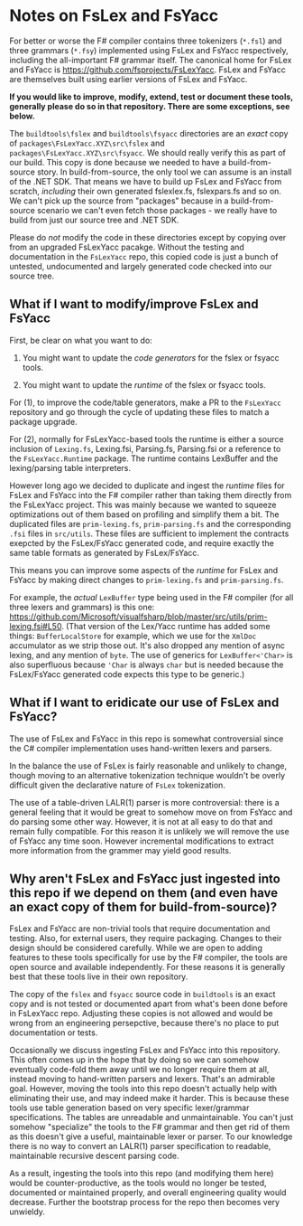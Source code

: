# Notes on FsLex and FsYacc

For better or worse the F# compiler contains three tokenizers (`*.fsl`) and three
grammars (`*.fsy`) implemented using FsLex and FsYacc respectively, including the all-important F# grammar itself.
The canonical home for FsLex and FsYacc is https://github.com/fsprojects/FsLexYacc.
FsLex and FsYacc are themselves built using earlier versions of FsLex and FsYacc.

**If you would like to improve, modify, extend, test or document these
tools, generally please do so in that repository.  There are some exceptions, see below.**

The `buildtools\fslex` and `buildtools\fsyacc` directories are an _exact_ copy of  `packages\FsLexYacc.XYZ\src\fslex` and `packages\FsLexYacc.XYZ\src\fsyacc`.  We should really verify this as part of our build.
This copy is done because we needed to have a build-from-source story.
In build-from-source, the only tool we can assume is an install of the .NET SDK.
That means we have to build up FsLex and FsYacc from scratch, _including_ their own generated fslexlex.fs, fslexpars.fs and so on.
We can't pick up the source from "packages" because in a build-from-source scenario we can't even fetch those
packages - we really have to build from just our source tree and .NET SDK.

Please do _not_ modify the code in these directories except by copying over from an upgraded FsLexYacc pacakge.
Without the testing and documentation in the `FsLexYacc` repo, this copied code is just a bunch of untested, undocumented and
largely generated code checked into our source tree.

## What if I want to modify/improve FsLex and FsYacc

First, be clear on what you want to do:

1. You might want to update the _code generators_ for the fslex or fsyacc tools.

2. You might want to update the _runtime_ of the fslex or fsyacc tools.

For (1), to improve the code/table generators, make a PR to the `FsLexYacc` repository and go through the cycle of updating these files to match a package upgrade.

For (2), normally for FsLexYacc-based tools the runtime is either a source inclusion of `Lexing.fs`, Lexing.fsi, Parsing.fs, Parsing.fsi or a reference to the `FsLexYacc.Runtime` package.  The runtime contains LexBuffer and the lexing/parsing table interpreters.

However long ago we decided to duplicate and ingest the _runtime_ files for FsLex and FsYacc into the F# compiler rather than taking them directly from the FsLexYacc project.  This was mainly because we wanted to squeeze optimizations out of them based on profiling and simplify them a bit.  The duplicated files are `prim-lexing.fs`, `prim-parsing.fs` and the corresponding `.fsi` files in `src/utils`.  These files are sufficient to implement the contracts exepcted by the FsLex/FsYacc generated code, and require exactly the same table formats as generated by FsLex/FsYacc.

This means you can improve some aspects of the _runtime_ for FsLex and FsYacc by making direct changes to `prim-lexing.fs` and `prim-parsing.fs`.

For example, the _actual_ `LexBuffer` type being used in the F# compiler (for all three lexers and grammars) is this one: https://github.com/Microsoft/visualfsharp/blob/master/src/utils/prim-lexing.fsi#L50.  (That version of the Lex/Yacc runtime has added some things: `BufferLocalStore` for example, which we use for the `XmlDoc` accumulator as we strip those out. It's also dropped any mention of async lexing, and any mention of `byte`. The use
of generics for `LexBuffer<'Char>` is also superfluous because `'Char` is always `char` but is needed because the FsLex/FsYacc generated code expects this type to be generic.)

## What if I want to eridicate our use of FsLex and FsYacc?

The use of FsLex and FsYacc in this repo is somewhat controversial since the C# compiler implementation uses hand-written lexers and parsers.

In the balance the use of FsLex is fairly reasonable and unlikely to change, though moving to an alternative tokenization technique wouldn't be
overly difficult given the declarative nature of `FsLex` tokenization.

The use of a table-driven LALR(1) parser is more controversial: there is a general feeling that it would be great to
somehow move on from FsYacc and do parsing some other way. However, it is not at all easy to do that and remain
fully compatible.  For this reason it is unlikely we will remove the use of FsYacc any time soon. However incremental
modifications to extract more information from the grammer may yield good results.

## Why aren't FsLex and FsYacc just ingested into this repo if we depend on them (and even have an exact copy of them for build-from-source)?

FsLex and FsYacc are non-trivial tools that require documentation and testing.  Also, for external users, they require packaging. Changes to their design should be
considered carefully. While we are open to adding features to these tools specifically for use by the F# compiler, the tools are open source and available
independently.  For these reasons it is generally best that these tools live in their own repository.

The copy of the `fslex` and `fsyacc` source code in `buildtools` is an exact copy and is not tested or documented
apart from what's been done before in FsLexYacc repo. Adjusting these copies is not allowed and would be wrong from an engineering persepctive,
because there's no place to put documentation or tests.

Occasionally we discuss ingesting FsLex and FsYacc into this repository. This often comes up in the hope that by doing so
we can somehow eventually code-fold them away until we no longer require them at all, instead moving to hand-written parsers
and lexers. That's an admirable goal.  However, moving the tools into this repo doesn't actually help with eliminating their
use, and may indeed make it harder. This is because these tools use table generation
based on very specific lexer/grammar specifications. The tables are unreadable and unmaintainable.  You can't just
somehow "specialize" the tools to the F# grammar and then get rid of them as this doesn't give a useful, maintainable lexer or parser.
To our knowledge there is no way to convert an LALR(1) parser specification to readable, maintainable recursive descent parsing code.

As a result, ingesting the tools into this repo (and modifying them here) would be counter-productive, as the tools would no longer be tested, documented or
maintained properly, and overall engineering quality would decrease.  Further the bootstrap process for the repo then becomes very unwieldy.


